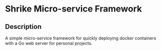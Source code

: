 # Shrike Micro-service Framework

## Description
A simple micro-service framework for quickly deploying docker containers with a Go web server for personal projects.
